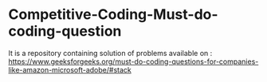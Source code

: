 # Competitive-Coding-Must-do-coding-question
It is a repository containing solution of problems available on :  https://www.geeksforgeeks.org/must-do-coding-questions-for-companies-like-amazon-microsoft-adobe/#stack

